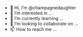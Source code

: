 - 👋 Hi, I’m @champagnedaughter
- 👀 I’m interested in ...
- 🌱 I’m currently learning ...
- 💞️ I’m looking to collaborate on ...
- 📫 How to reach me ...

<!---
champagnedaughter/champagnedaughter is a ✨ special ✨ repository because its `README.md` (this file) appears on your GitHub profile.
You can click the Preview link to take a look at your changes.
--->
